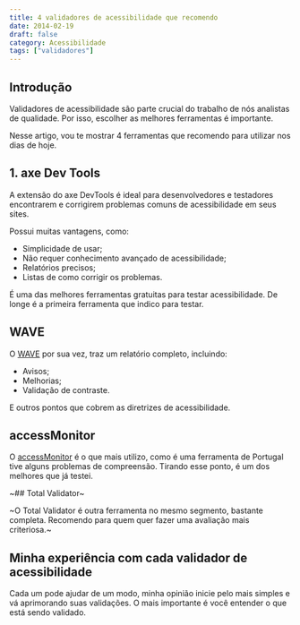 ```yaml
---
title: 4 validadores de acessibilidade que recomendo
date: 2014-02-19
draft: false
category: Acessibilidade
tags: ["validadores"]
---
```


## Introdução

Validadores de acessibilidade são parte crucial do trabalho de nós analistas de qualidade. Por isso, escolher as melhores ferramentas é importante.

Nesse artigo, vou te mostrar 4 ferramentas que recomendo para utilizar nos dias de hoje.

## 1. axe Dev Tools

A extensão do axe DevTools é ideal para desenvolvedores e testadores encontrarem e corrigirem problemas comuns de acessibilidade em seus sites.

Possui muitas vantagens, como:

- Simplicidade de usar;
- Não requer conhecimento avançado de acessibilidade;
- Relatórios precisos;
- Listas de como corrigir os problemas.

É uma das melhores ferramentas gratuitas para testar acessibilidade. De longe é a primeira ferramenta que indico para testar.

## WAVE

O [WAVE](http://wave.webaim.org/) por sua vez, traz um relatório completo, incluindo:

- Avisos;
- Melhorias;
- Validação de contraste.

E outros pontos que cobrem as diretrizes de acessibilidade.

## accessMonitor

O [accessMonitor](https://accessmonitor.acessibilidade.gov.pt/) é o que mais utilizo, como é uma ferramenta de Portugal tive alguns problemas de compreensão.
Tirando esse ponto, é um dos melhores que já testei.

~## Total Validator~

~O Total Validator é outra ferramenta no mesmo segmento, bastante completa.
Recomendo para quem quer fazer uma avaliação mais criteriosa.~

## Minha experiência com cada validador de acessibilidade

Cada um pode ajudar de um modo, minha opinião inicie pelo mais simples e vá aprimorando suas validações.
O mais importante é você entender o que está sendo validado.
